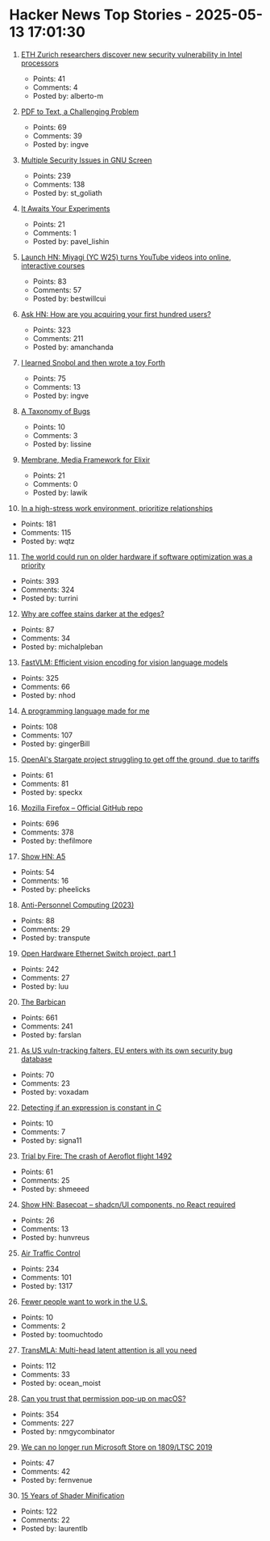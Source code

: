 # Hacker News Top Stories - 2025-05-13 17:01:30

1. [ETH Zurich researchers discover new security vulnerability in Intel processors](https://ethz.ch/en/news-and-events/eth-news/news/2025/05/eth-zurich-researchers-discover-new-security-vulnerability-in-intel-processors.html)
   - Points: 41
   - Comments: 4
   - Posted by: alberto-m

2. [PDF to Text, a Challenging Problem](https://www.marginalia.nu/log/a_119_pdf/)
   - Points: 69
   - Comments: 39
   - Posted by: ingve

3. [Multiple Security Issues in GNU Screen](https://www.openwall.com/lists/oss-security/2025/05/12/1)
   - Points: 239
   - Comments: 138
   - Posted by: st_goliath

4. [It Awaits Your Experiments](https://www.rifters.com/crawl/?p=11511)
   - Points: 21
   - Comments: 1
   - Posted by: pavel_lishin

5. [Launch HN: Miyagi (YC W25) turns YouTube videos into online, interactive courses](undefined)
   - Points: 83
   - Comments: 57
   - Posted by: bestwillcui

6. [Ask HN: How are you acquiring your first hundred users?](undefined)
   - Points: 323
   - Comments: 211
   - Posted by: amanchanda

7. [I learned Snobol and then wrote a toy Forth](https://ratfactor.com/snobol/)
   - Points: 75
   - Comments: 13
   - Posted by: ingve

8. [A Taxonomy of Bugs](https://ruby0x1.github.io/machinery_blog_archive/post/a-taxonomy-of-bugs/index.html)
   - Points: 10
   - Comments: 3
   - Posted by: lissine

9. [Membrane, Media Framework for Elixir](https://membrane.stream/)
   - Points: 21
   - Comments: 0
   - Posted by: lawik

10. [In a high-stress work environment, prioritize relationships](https://wqtz.bearblog.dev/high-stress-job-relationships/)
   - Points: 181
   - Comments: 115
   - Posted by: wqtz

11. [The world could run on older hardware if software optimization was a priority](https://twitter.com/ID_AA_Carmack/status/1922100771392520710)
   - Points: 393
   - Comments: 324
   - Posted by: turrini

12. [Why are coffee stains darker at the edges?](https://www.why.is/svar.php?id=5513)
   - Points: 87
   - Comments: 34
   - Posted by: michalpleban

13. [FastVLM: Efficient vision encoding for vision language models](https://github.com/apple/ml-fastvlm)
   - Points: 325
   - Comments: 66
   - Posted by: nhod

14. [A programming language made for me](https://zylinski.se/posts/a-programming-language-for-me/)
   - Points: 108
   - Comments: 107
   - Posted by: gingerBill

15. [OpenAI's Stargate project struggling to get off the ground, due to tariffs](https://techcrunch.com/2025/05/12/openais-stargate-project-reportedly-struggling-to-get-off-the-ground-thanks-to-tariffs/)
   - Points: 61
   - Comments: 81
   - Posted by: speckx

16. [Mozilla Firefox – Official GitHub repo](https://github.com/mozilla-firefox/firefox)
   - Points: 696
   - Comments: 378
   - Posted by: thefilmore

17. [Show HN: A5](https://github.com/felixpalmer/a5)
   - Points: 54
   - Comments: 16
   - Posted by: pheelicks

18. [Anti-Personnel Computing (2023)](https://erratique.ch/writings/anti-personnel-computing)
   - Points: 88
   - Comments: 29
   - Posted by: transpute

19. [Open Hardware Ethernet Switch project, part 1](https://serd.es/2025/05/08/Switch-project-pt1.html)
   - Points: 242
   - Comments: 27
   - Posted by: luu

20. [The Barbican](https://arslan.io/2025/05/12/barbican-estate/)
   - Points: 661
   - Comments: 241
   - Posted by: farslan

21. [As US vuln-tracking falters, EU enters with its own security bug database](https://www.theregister.com/2025/05/13/eu_security_bug_database/)
   - Points: 70
   - Comments: 23
   - Posted by: voxadam

22. [Detecting if an expression is constant in C](https://nrk.neocities.org/articles/c-constexpr-macro#detecting-if-an-expression-is-constant-in-c)
   - Points: 10
   - Comments: 7
   - Posted by: signa11

23. [Trial by Fire: The crash of Aeroflot flight 1492](https://admiralcloudberg.medium.com/trial-by-fire-the-crash-of-aeroflot-flight-1492-ee61cebcf6ec)
   - Points: 61
   - Comments: 25
   - Posted by: shmeeed

24. [Show HN: Basecoat – shadcn/UI components, no React required](undefined)
   - Points: 26
   - Comments: 13
   - Posted by: hunvreus

25. [Air Traffic Control](https://computer.rip/2025-05-11-air-traffic-control.html)
   - Points: 234
   - Comments: 101
   - Posted by: 1317

26. [Fewer people want to work in the U.S.](https://www.axios.com/2025/05/13/us-jobs-foreign-workers)
   - Points: 10
   - Comments: 2
   - Posted by: toomuchtodo

27. [TransMLA: Multi-head latent attention is all you need](https://arxiv.org/abs/2502.07864)
   - Points: 112
   - Comments: 33
   - Posted by: ocean_moist

28. [Can you trust that permission pop-up on macOS?](https://wts.dev/posts/tcc-who/)
   - Points: 354
   - Comments: 227
   - Posted by: nmgycombinator

29. [We can no longer run Microsoft Store on 1809/LTSC 2019](https://github.com/fernvenue/microsoft-store)
   - Points: 47
   - Comments: 42
   - Posted by: fernvenue

30. [15 Years of Shader Minification](https://www.ctrl-alt-test.fr/2025/15-years-of-shader-minification/)
   - Points: 122
   - Comments: 22
   - Posted by: laurentlb

